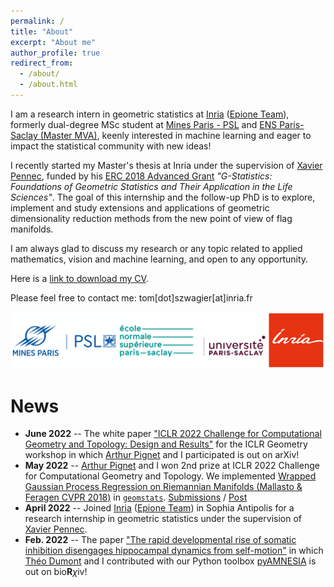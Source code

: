 ```yaml
---
permalink: /
title: "About"
excerpt: "About me"
author_profile: true
redirect_from: 
  - /about/
  - /about.html
---
```


I am a research intern in geometric statistics at [Inria](https://www.inria.fr/en) 
([Epione Team](https://team.inria.fr/epione/en/)), formerly dual-degree MSc student at
[Mines Paris - PSL](https://www.minesparis.psl.eu/) and [ENS Paris-Saclay (Master MVA)](https://www.master-mva.com/),
keenly interested in machine learning and eager to impact the statistical community with new ideas!

I recently started my Master's thesis at Inria under the supervision of
[Xavier Pennec](http://www-sop.inria.fr/members/Xavier.Pennec/), funded by his 
[ERC 2018 Advanced Grant](https://gstats.inria.fr/) *"G-Statistics: Foundations of Geometric Statistics and Their 
Application in the Life Sciences"*.
The goal of this internship and the follow-up PhD is to explore, implement and study extensions and applications of
geometric dimensionality reduction methods from the new point of view of flag manifolds.

I am always glad to discuss my research or any topic related to applied mathematics, vision and machine learning, 
and open to any opportunity.

Here is a [link to download my CV](/CV_Tom_Szwagier.pdf).

Please feel free to contact me: tom[dot]szwagier[at]inria.fr

![Education](/images/all-my-schools.png)


News
======
* **June 2022** -- The white paper ["ICLR 2022 Challenge for Computational Geometry and Topology: 
Design and Results"](https://arxiv.org/abs/2206.09048) for the ICLR Geometry workshop in
which [Arthur Pignet](https://www.linkedin.com/in/arthurpignet/) and I participated is out on arXiv!
* **May 2022** -- [Arthur Pignet](https://www.linkedin.com/in/arthurpignet/) and I won 2nd prize at ICLR
2022 Challenge for Computational Geometry and Topology. We implemented [Wrapped Gaussian Process Regression 
on Riemannian Manifolds (Mallasto & Feragen CVPR 2018)](https://ieeexplore.ieee.org/document/8578683) in 
[`geomstats`](https://github.com/geomstats/geomstats). 
[Submissions](https://github.com/geomstats/challenge-iclr-2022) / [Post](https://tomszwagier.github.io/projects/wgpr/)
* **April 2022** -- Joined [Inria](https://www.inria.fr/en) 
([Epione Team](https://team.inria.fr/epione/en/)) in Sophia Antipolis for a research internship in geometric statistics 
under the supervision of [Xavier Pennec](http://www-sop.inria.fr/members/Xavier.Pennec/).
* **Feb. 2022** -- The paper ["The rapid developmental rise of somatic inhibition disengages hippocampal dynamics from
 self-motion"](https://www.biorxiv.org/content/10.1101/2021.06.08.447542v2) in which 
[Théo Dumont](https://theodumont.github.io/) and I contributed with our Python toolbox 
[pyAMNESIA](https://tomszwagier.github.io/projects/pyamnesia/) is out on bio**R**$\chi$iv!